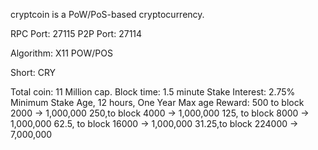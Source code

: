 cryptcoin is a PoW/PoS-based cryptocurrency.


RPC Port: 27115
P2P Port: 27114

Algorithm: X11 POW/POS

Short: CRY

Total coin: 11 Million cap.
Block time: 1.5 minute
Stake Interest: 2.75%
Minimum Stake Age, 12 hours, One Year Max age
Reward:
500 to block 2000 -> 1,000,000
250,to block 4000 -> 1,000,000
125, to block 8000 -> 1,000,000
62.5, to block 16000 -> 1,000,000
31.25,to block 224000 -> 7,000,000
